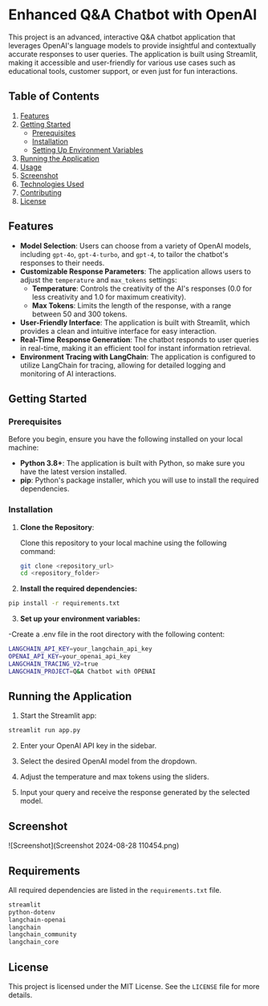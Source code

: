 # Enhanced Q&A Chatbot with OpenAI

This project is an advanced, interactive Q&A chatbot application that leverages OpenAI's language models to provide insightful and contextually accurate responses to user queries. The application is built using Streamlit, making it accessible and user-friendly for various use cases such as educational tools, customer support, or even just for fun interactions.

## Table of Contents

1. [Features](#features)
2. [Getting Started](#getting-started)
   - [Prerequisites](#prerequisites)
   - [Installation](#installation)
   - [Setting Up Environment Variables](#setting-up-environment-variables)
3. [Running the Application](#running-the-application)
4. [Usage](#usage)
5. [Screenshot](#screenshot)
6. [Technologies Used](#technologies-used)
7. [Contributing](#contributing)
8. [License](#license)

## Features

- **Model Selection**: Users can choose from a variety of OpenAI models, including `gpt-4o`, `gpt-4-turbo`, and `gpt-4`, to tailor the chatbot's responses to their needs.
- **Customizable Response Parameters**: The application allows users to adjust the `temperature` and `max_tokens` settings:
  - **Temperature**: Controls the creativity of the AI's responses (0.0 for less creativity and 1.0 for maximum creativity).
  - **Max Tokens**: Limits the length of the response, with a range between 50 and 300 tokens.
- **User-Friendly Interface**: The application is built with Streamlit, which provides a clean and intuitive interface for easy interaction.
- **Real-Time Response Generation**: The chatbot responds to user queries in real-time, making it an efficient tool for instant information retrieval.
- **Environment Tracing with LangChain**: The application is configured to utilize LangChain for tracing, allowing for detailed logging and monitoring of AI interactions.

## Getting Started

### Prerequisites

Before you begin, ensure you have the following installed on your local machine:

- **Python 3.8+**: The application is built with Python, so make sure you have the latest version installed.
- **pip**: Python's package installer, which you will use to install the required dependencies.

### Installation

1. **Clone the Repository**:

   Clone this repository to your local machine using the following command:

   ```bash
   git clone <repository_url>
   cd <repository_folder>
    ```
2. **Install the required dependencies:**

```bash
pip install -r requirements.txt
```

3. **Set up your environment variables:**

-Create a .env file in the root directory with the following content:
```bash 
LANGCHAIN_API_KEY=your_langchain_api_key
OPENAI_API_KEY=your_openai_api_key
LANGCHAIN_TRACING_V2=true
LANGCHAIN_PROJECT=Q&A Chatbot with OPENAI
```

## Running the Application
1. Start the Streamlit app:

```bash 
streamlit run app.py
```
2. Enter your OpenAI API key in the sidebar.

3. Select the desired OpenAI model from the dropdown.

4. Adjust the temperature and max tokens using the sliders.

5. Input your query and receive the response generated by the selected model.

## Screenshot
![Screenshot](Screenshot 2024-08-28 110454.png)

## Requirements
All required dependencies are listed in the `requirements.txt` file.

```bash
streamlit
python-dotenv
langchain-openai
langchain
langchain_community
langchain_core
```

## License
This project is licensed under the MIT License. See the `LICENSE` file for more details.